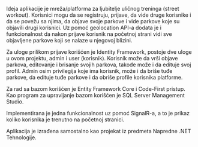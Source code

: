 Ideja aplikacije je mreža/platforma za ljubitelje uličnog treninga (street workout).
Korisnici mogu da se registruju, prijave, da vide druge korisnike i da se povežu sa njima, da objave svoje parkove i vide parkove koje su objavili drugi korisnici.
Uz pomoć geolocation API-a dodata je i funkcionalnost da nakon prijave korisnik na početnoj strani vidi sve objavljene parkove koji se nalaze u njegovoj blizini.

Za uloge prilikom prijave korišćen je Identity Framework, postoje dve uloge u ovom projektu, admin i user (korisnik).
Korisnik može da vrši objave parkova, editovanje i brisanje svojih parkova, takođe može i da edituje svoj profil.
Admin osim privilegija koje ima korisnik, može i da briše tuđe parkove, da edituje tuđe parkove i da obriše profile korisnika platforme.

Za rad sa bazom korišćen je Entity Framework Core i Code-First pristup. Kao program za upravljanje bazom korišćen je SQL Server Management Studio.

Implementirana je jedna funkcionalnost uz pomoć SignalR-a, a  to je prikaz koliko korisnika je trenutno na početnoj stranici.

Aplikacija je izrađena samostalno kao projekat iz predmeta Napredne .NET Tehnologije.  
